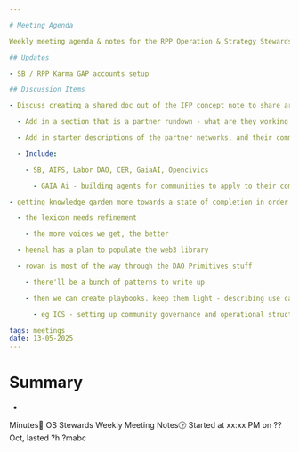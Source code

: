 ```yaml
---

# Meeting Agenda

Weekly meeting agenda & notes for the RPP Operation & Strategy Stewards team.

## Updates

- SB / RPP Karma GAP accounts setup

## Discussion Items

- Discuss creating a shared doc out of the IFP concept note to share around with partner orgs (from RPP core team meeting)

  - Add in a section that is a partner rundown - what are they working on and what are they bringing into the project

  - Add in starter descriptions of the partner networks, and their commitments and activities in the projects.

  - Include:

    - SB, AIFS, Labor DAO, CER, GaiaAI, Opencivics

      - GAIA Ai - building agents for communities to apply to their community knowledge

- getting knowledge garden more towards a state of completion in order to share it publicly

  - the lexicon needs refinement

    - the more voices we get, the better

  - heenal has a plan to populate the web3 library

  - rowan is most of the way through the DAO Primitives stuff

    - there'll be a bunch of patterns to write up

    - then we can create playbooks. keep them light - describing use cases, linking out to patterns.

      - eg ICS - setting up community governance and operational structure

tags: meetings
date: 13-05-2025
---
```


# Summary

- 

Minutes📝 OS Stewards Weekly Meeting Notes🕞 Started at xx:xx PM on ?? Oct, lasted ?h ?mabc
